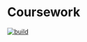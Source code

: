 # Coursework
[![build](https://github.com/ficusinapot/bmstu-coursework-comp-graphics/.github/workflows/rust.yml/badge.svg)](https://github.com/ficusinapot/bmstu-coursework-comp-graphics/.github/workflows/rust.yml)

